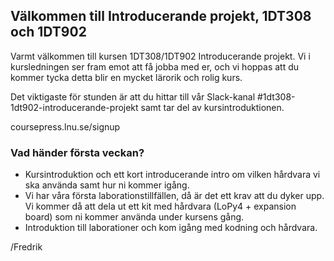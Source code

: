 ## Välkommen till Introducerande projekt, 1DT308 och 1DT902

Varmt välkommen till kursen 1DT308/1DT902 Introducerande projekt. Vi i kursledningen ser fram emot att få jobba med er, och vi hoppas att du kommer tycka detta blir en mycket lärorik och rolig kurs.

Det viktigaste för stunden är att du hittar till vår Slack-kanal #1dt308-1dt902-introducerande-projekt samt tar del av kursintroduktionen.

coursepress.lnu.se/signup

### Vad händer första veckan?

- Kursintroduktion och ett kort introducerande intro om vilken hårdvara vi ska använda samt hur ni kommer igång.
- Vi har våra första laborationstillfällen, då är det ett krav att du dyker upp. Vi kommer då att dela ut ett kit med hårdvara (LoPy4 + expansion board) som ni kommer använda under kursens gång.
- Introduktion till laborationer och kom igång med kodning och hårdvara.

/Fredrik


